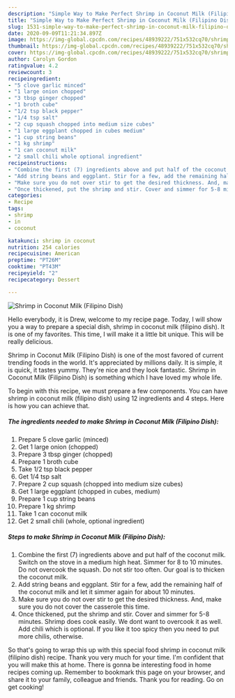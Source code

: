```yaml
---
description: "Simple Way to Make Perfect Shrimp in Coconut Milk (Filipino Dish)"
title: "Simple Way to Make Perfect Shrimp in Coconut Milk (Filipino Dish)"
slug: 1531-simple-way-to-make-perfect-shrimp-in-coconut-milk-filipino-dish
date: 2020-09-09T11:21:34.897Z
image: https://img-global.cpcdn.com/recipes/48939222/751x532cq70/shrimp-in-coconut-milk-filipino-dish-recipe-main-photo.jpg
thumbnail: https://img-global.cpcdn.com/recipes/48939222/751x532cq70/shrimp-in-coconut-milk-filipino-dish-recipe-main-photo.jpg
cover: https://img-global.cpcdn.com/recipes/48939222/751x532cq70/shrimp-in-coconut-milk-filipino-dish-recipe-main-photo.jpg
author: Carolyn Gordon
ratingvalue: 4.2
reviewcount: 3
recipeingredient:
- "5 clove garlic minced"
- "1 large onion chopped"
- "3 tbsp ginger chopped"
- "1 broth cube"
- "1/2 tsp black pepper"
- "1/4 tsp salt"
- "2 cup squash chopped into medium size cubes"
- "1 large eggplant chopped in cubes medium"
- "1 cup string beans"
- "1 kg shrimp"
- "1 can coconut milk"
- "2 small chili whole optional ingredient"
recipeinstructions:
- "Combine the first (7) ingredients above and put half of the coconut milk. Switch on the stove in a medium high heat. Simmer for 8 to 10 minutes. Do not overcook the squash. Do not stir too often. Our goal is to thicken the coconut milk."
- "Add string beans and eggplant. Stir for a few, add the remaining half of the coconut milk and let it simmer again for about 10 minutes."
- "Make sure you do not over stir to get the desired thickness. And, make sure you do not cover the casserole this time."
- "Once thickened, put the shrimp and stir. Cover and simmer for 5-8 minutes. Shrimp does cook easily. We dont want to overcook it as well. Add chili which is optional. If you like it too spicy then you need to put more chilis, otherwise."
categories:
- Recipe
tags:
- shrimp
- in
- coconut

katakunci: shrimp in coconut 
nutrition: 254 calories
recipecuisine: American
preptime: "PT26M"
cooktime: "PT43M"
recipeyield: "2"
recipecategory: Dessert

---
```



![Shrimp in Coconut Milk (Filipino Dish)](https://img-global.cpcdn.com/recipes/48939222/751x532cq70/shrimp-in-coconut-milk-filipino-dish-recipe-main-photo.jpg)

Hello everybody, it is Drew, welcome to my recipe page. Today, I will show you a way to prepare a special dish, shrimp in coconut milk (filipino dish). It is one of my favorites. This time, I will make it a little bit unique. This will be really delicious.

Shrimp in Coconut Milk (Filipino Dish) is one of the most favored of current trending foods in the world. It's appreciated by millions daily. It is simple, it is quick, it tastes yummy. They're nice and they look fantastic. Shrimp in Coconut Milk (Filipino Dish) is something which I have loved my whole life.




To begin with this recipe, we must prepare a few components. You can have shrimp in coconut milk (filipino dish) using 12 ingredients and 4 steps. Here is how you can achieve that.

<!--inarticleads1-->

##### The ingredients needed to make Shrimp in Coconut Milk (Filipino Dish):

1. Prepare 5 clove garlic (minced)
1. Get 1 large onion (chopped)
1. Prepare 3 tbsp ginger (chopped)
1. Prepare 1 broth cube
1. Take 1/2 tsp black pepper
1. Get 1/4 tsp salt
1. Prepare 2 cup squash (chopped into medium size cubes)
1. Get 1 large eggplant (chopped in cubes, medium)
1. Prepare 1 cup string beans
1. Prepare 1 kg shrimp
1. Take 1 can coconut milk
1. Get 2 small chili (whole, optional ingredient)




<!--inarticleads2-->

##### Steps to make Shrimp in Coconut Milk (Filipino Dish):

1. Combine the first (7) ingredients above and put half of the coconut milk. Switch on the stove in a medium high heat. Simmer for 8 to 10 minutes. Do not overcook the squash. Do not stir too often. Our goal is to thicken the coconut milk.
1. Add string beans and eggplant. Stir for a few, add the remaining half of the coconut milk and let it simmer again for about 10 minutes.
1. Make sure you do not over stir to get the desired thickness. And, make sure you do not cover the casserole this time.
1. Once thickened, put the shrimp and stir. Cover and simmer for 5-8 minutes. Shrimp does cook easily. We dont want to overcook it as well. Add chili which is optional. If you like it too spicy then you need to put more chilis, otherwise.




So that's going to wrap this up with this special food shrimp in coconut milk (filipino dish) recipe. Thank you very much for your time. I'm confident that you will make this at home. There is gonna be interesting food in home recipes coming up. Remember to bookmark this page on your browser, and share it to your family, colleague and friends. Thank you for reading. Go on get cooking!

